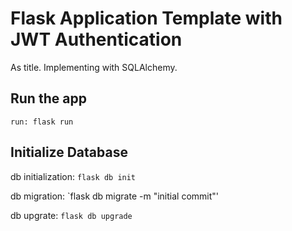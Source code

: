# Flask Application Template with JWT Authentication
As title. 
Implementing with SQLAlchemy.

## Run the app
`run: flask run`

## Initialize Database
db initialization:
`flask db init`

db migration:
`flask db migrate -m "initial commit"'

db upgrate:
`flask db upgrade`
